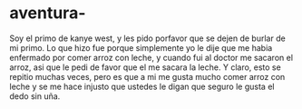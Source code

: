 # aventura-
Soy el primo de kanye west, y les pido porfavor que se dejen de burlar de mi primo. Lo que hizo fue porque simplemente yo le dije que me habia enfermado por comer arroz con leche, y cuando fui al doctor me sacaron el arroz, asi que le pedi de favor que el me sacara la leche. Y claro, esto se repitio muchas veces, pero es que a mi me gusta mucho comer arroz con leche y se me hace injusto que ustedes le digan que seguro le gusta el dedo sin uña.
